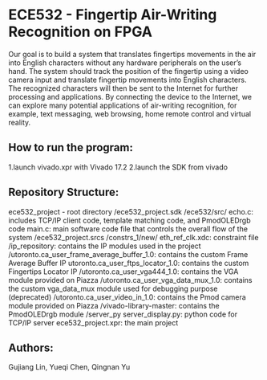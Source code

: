 # ECE532 - Fingertip Air-Writing Recognition on FPGA
Our goal is to build a system that translates fingertips movements in the air into English characters without any hardware peripherals on the user’s hand. The system should track the position of the fingertip using a video camera input and translate fingertip movements into English characters. The recognized characters will then be sent to the Internet for further processing and applications. By connecting the device to the Internet, we can explore many potential applications of air-writing recognition, for example, text messaging, web browsing, home remote control and virtual reality.

How to run the program:
-----------------------
1.launch vivado.xpr with Vivado 17.2
2.launch the SDK from vivado

Repository Structure:
---------------------
ece532_project - root directory
  /ece532_project.sdk
    /ece532/src/
      echo.c: includes TCP/IP client code, template matching code, and PmodOLEDrgb code
      main.c: main software code file that controls the overall flow of the system
/ece532_project.srcs
  /constrs_1/new/
      eth_ref_clk.xdc: constraint file
/ip_repository: contains the IP modules used in the project
  /utoronto.ca_user_frame_average_buffer_1.0: contains the custom Frame Average Buffer IP utoronto.ca_user_ftps_locator_1.0: contains the custom Fingertips Locator IP
  /utoronto.ca_user_vga444_1.0: contains the VGA module provided on Piazza
  /utoronto.ca_user_vga_data_mux_1.0: contains the custom vga_data_mux module used for debugging purpose (deprecated)
  /utoronto.ca_user_video_in_1.0: contains the Pmod camera module provided on Piazza
  /vivado-library-master: contains the PmodOLEDrgb module
/server_py
  server_display.py: python code for TCP/IP server
ece532_project.xpr: the main project

Authors:
--------
Gujiang Lin, Yueqi Chen, Qingnan Yu
